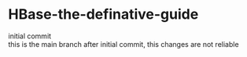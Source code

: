 # HBase-the-definative-guide
initial commit  
this is the main branch after initial commit, this changes are not reliable